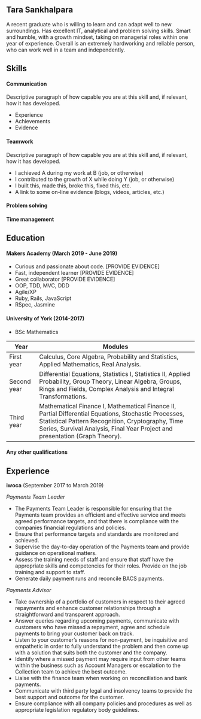 ## Tara Sankhalpara

A recent graduate who is willing to learn and can adapt well to new surroundings. Has excellent IT, analytical and problem solving skills. Smart and humble, with a growth mindset, taking on managerial roles within one year of experience. Overall is an extremely hardworking and reliable person, who can work well in a team and independently.

## Skills

#### Communication

Descriptive paragraph of how capable you are at this skill and, if relevant, how it has developed.

- Experience
- Achievements
- Evidence

#### Teamwork

Descriptive paragraph of how capable you are at this skill and, if relevant, how it has developed.

- I achieved A during my work at B (job, or otherwise)
- I contributed to the growth of X while doing Y (job, or otherwise)
- I built this, made this, broke this, fixed this, etc.
- A link to some on-line evidence (blogs, videos, articles, etc.)

#### Problem solving

#### Time management


## Education

#### Makers Academy (March 2019 - June 2019)

- Curious and passionate about code. [PROVIDE EVIDENCE]
- Fast, independent learner [PROVIDE EVIDENCE]
- Great collaborator [PROVIDE EVIDENCE]
- OOP, TDD, MVC, DDD
- Agile/XP
- Ruby, Rails, JavaScript
- RSpec, Jasmine

#### University of York (2014-2017)

- BSc Mathematics

Year | Modules
------------ | -------------
First year| Calculus, Core Algebra, Probability and Statistics, Applied Mathematics, Real Analysis.
Second year | Differential Equations, Statistics I, Statistics II, Applied Probability, Group Theory, Linear Algebra, Groups, Rings and Fields, Complex Analysis and Integral Transformations.
Third year | Mathematical Finance I, Mathematical Finance II, Partial Differential Equations, Stochastic Processes, Statistical Pattern Recognition, Cryptography, Time Series, Survival Analysis, Final Year Project and presentation (Graph Theory).

#### Any other qualifications

## Experience

**iwoca** (September 2017 to March 2019)    

*Payments Team Leader*
- The Payments Team Leader is responsible for ensuring that the Payments team provides an efficient and effective service and meets agreed performance targets, and that there is compliance with the companies financial regulations and policies.
- Ensure that performance targets and standards are monitored and achieved.
- Supervise the day-to-day operation of the Payments team and provide guidance on operational matters.
- Assess the training needs of staff and ensure that staff have the appropriate skills and competencies for their roles. Provide on the job training and support to staff.
- Generate daily payment runs and reconcile BACS payments.

*Payments Advisor*
- Take ownership of a portfolio of customers in respect to their agreed repayments and enhance customer relationships through a straightforward and transparent approach.
- Answer queries regarding upcoming payments, communicate with customers who have missed a repayment, agree and schedule payments to bring your customer back on track.
- Listen to your customer’s reasons for non-payment, be inquisitive and empathetic in order to fully understand the problem and then come up with a solution that suits both the customer and the company.
- Identify where a missed payment may require input from other teams within the business such as Account Managers or escalation to the Collection team to achieve the best outcome.
- Liaise with the finance team when working on reconciliation and bank payments.
- Communicate with third party legal and insolvency teams to provide the best support
and outcome for the customer.
- Ensure compliance with all company policies and procedures as well as appropriate
legislation regulatory body guidelines.
